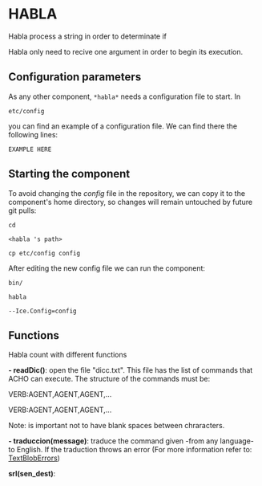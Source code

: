 # HABLA
Habla process a string in order to determinate if 

Habla only need to recive one argument in order to begin its execution. 

## Configuration parameters
As any other component,
``` *habla* ```
needs a configuration file to start. In

    etc/config

you can find an example of a configuration file. We can find there the following lines:

    EXAMPLE HERE

    
## Starting the component
To avoid changing the *config* file in the repository, we can copy it to the component's home directory, so changes will remain untouched by future git pulls:

    cd

``` <habla 's path> ```

    cp etc/config config
    
After editing the new config file we can run the component:

    bin/

```habla ```

    --Ice.Config=config



## Functions

Habla count with different functions 

   **- readDic()**: open the file "dicc.txt". This file has the list of commands that ACHO can execute. The structure of the commands must be: 
   
   VERB:AGENT,AGENT,AGENT,...
   
   VERB:AGENT,AGENT,AGENT,...

Note: is important not to have blank spaces between chraracters.

**- traduccion(message)**: traduce the command given -from any language- to English. If the traduction throws an error (For more information refer to: [TextBlobErrors](http://textblob.readthedocs.io/en/dev/_modules/textblob/exceptions.html))

**srl(sen_dest)**: 








